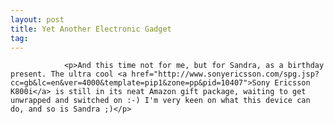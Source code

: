 ```yaml
---
layout: post
title: Yet Another Electronic Gadget
tag: 
---
```



                <p>And this time not for me, but for Sandra, as a birthday present. The ultra cool <a href="http://www.sonyericsson.com/spg.jsp?cc=gb&lc=en&ver=4000&template=pip1&zone=pp&pid=10407">Sony Ericsson K800i</a> is still in its neat Amazon gift package, waiting to get unwrapped and switched on :-) I'm very keen on what this device can do, and so is Sandra ;)</p>
            
